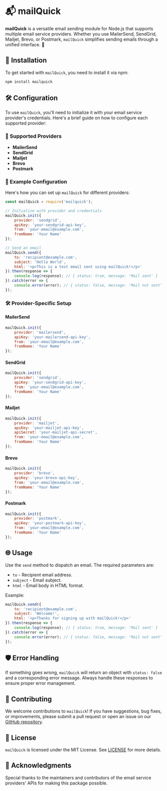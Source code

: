 # 📬 mailQuick

**mailQuick** is a versatile email sending module for Node.js that supports multiple email service providers. Whether you use MailerSend, SendGrid, Mailjet, Brevo, or Postmark, `mailQuick` simplifies sending emails through a unified interface. 🚀

## 🔧 Installation

To get started with `mailQuick`, you need to install it via npm:

```bash
npm install mailquick
```

## 🛠️ Configuration

To use `mailQuick`, you'll need to initialize it with your email service provider's credentials. Here's a brief guide on how to configure each supported provider:

### 📧 Supported Providers

- **MailerSend**
- **SendGrid**
- **Mailjet**
- **Brevo**
- **Postmark**

### 📜 Example Configuration

Here's how you can set up `mailQuick` for different providers:

```javascript
const mailQuick = require('mailquick');

// Initialize with provider and credentials
mailQuick.init({
    provider: 'sendgrid',
    apiKey: 'your-sendgrid-api-key',
    from: 'your-email@example.com',
    fromName: 'Your Name'
});

// Send an email
mailQuick.send({
    to: 'recipient@example.com',
    subject: 'Hello World',
    html: '<p>This is a test email sent using mailQuick!</p>'
}).then(response => {
    console.log(response); // { status: true, message: 'Mail sent' }
}).catch(error => {
    console.error(error); // { status: false, message: 'Mail not sent' }
});
```

### 🛠️ Provider-Specific Setup

#### MailerSend

```javascript
mailQuick.init({
    provider: 'mailersend',
    apiKey: 'your-mailersend-api-key',
    from: 'your-email@example.com',
    fromName: 'Your Name'
});
```

#### SendGrid

```javascript
mailQuick.init({
    provider: 'sendgrid',
    apiKey: 'your-sendgrid-api-key',
    from: 'your-email@example.com',
    fromName: 'Your Name'
});
```

#### Mailjet

```javascript
mailQuick.init({
    provider: 'mailjet',
    apiKey: 'your-mailjet-api-key',
    apiSecret: 'your-mailjet-api-secret',
    from: 'your-email@example.com',
    fromName: 'Your Name'
});
```

#### Brevo

```javascript
mailQuick.init({
    provider: 'brevo',
    apiKey: 'your-brevo-api-key',
    from: 'your-email@example.com',
    fromName: 'Your Name'
});
```

#### Postmark

```javascript
mailQuick.init({
    provider: 'postmark',
    apiKey: 'your-postmark-api-key',
    from: 'your-email@example.com',
    fromName: 'Your Name'
});
```

## 🌐 Usage

Use the `send` method to dispatch an email. The required parameters are:

- `to` - Recipient email address.
- `subject` - Email subject.
- `html` - Email body in HTML format.

Example:

```javascript
mailQuick.send({
    to: 'recipient@example.com',
    subject: 'Welcome!',
    html: '<p>Thanks for signing up with mailQuick!</p>'
}).then(response => {
    console.log(response); // { status: true, message: 'Mail sent' }
}).catch(error => {
    console.error(error); // { status: false, message: 'Mail not sent' }
});
```

## 🛡️ Error Handling

If something goes wrong, `mailQuick` will return an object with `status: false` and a corresponding error message. Always handle these responses to ensure proper error management.

## 💬 Contributing

We welcome contributions to `mailQuick`! If you have suggestions, bug fixes, or improvements, please submit a pull request or open an issue on our [GitHub repository](https://github.com/fastuptime/mailQuick).

## 📝 License

`mailQuick` is licensed under the MIT License. See [LICENSE](LICENSE) for more details.

## 👋 Acknowledgments

Special thanks to the maintainers and contributors of the email service providers' APIs for making this package possible.
